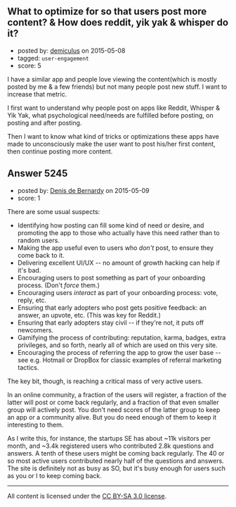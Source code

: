 ## What to optimize for so that users post more content? & How does reddit, yik yak & whisper do it?

- posted by: [demiculus](https://stackexchange.com/users/5264485/demiculus) on 2015-05-08
- tagged: `user-engagement`
- score: 5

<p>I have a similar app and people love viewing the content(which is mostly posted by me &amp; a few friends) but not many people post new stuff. I want to increase that metric. </p>

<p>I first want to understand why people post on apps like Reddit, Whisper &amp; Yik Yak, what psychological need/needs are fulfilled before posting, on posting and after posting. </p>

<p>Then I want to know what kind of tricks or optimizations these apps have made to unconsciously make the user want to post his/her first content, then continue posting more content.</p>



## Answer 5245

- posted by: [Denis de Bernardy](https://stackexchange.com/users/182468/denis-de-bernardy) on 2015-05-09
- score: 1

<p>There are some usual suspects:</p>

<ul>
<li>Identifying how posting can fill some kind of need or desire, and promoting the app to those who actually have this need rather than to random users.</li>
<li>Making the app useful even to users who <em>don't</em> post, to ensure they come back to it.</li>
<li>Delivering excellent UI/UX -- no amount of growth hacking can help if it's bad.</li>
<li>Encouraging users to post something as part of your onboarding process. (Don't <em>force</em> them.)</li>
<li>Encouraging users <em>interact</em> as part of your onboarding process: vote, reply, etc.</li>
<li>Ensuring that early adopters who post gets positive feedback: an answer, an upvote, etc. (This was key for Reddit.)</li>
<li>Ensuring that early adopters stay civil -- if they're not, it puts off newcomers.</li>
<li>Gamifying the process of contributing: reputation, karma, badges, extra privileges, and so forth, nearly all of which are used on this very site.</li>
<li>Encouraging the process of referring the app to grow the user base -- see e.g. Hotmail or DropBox for classic examples of referral marketing tactics.</li>
</ul>

<p>The key bit, though, is reaching a critical mass of very active users.</p>

<p>In an online community, a fraction of the users will register, a fraction of the latter will post or come back regularly, and a fraction of that even smaller group will actively post. You don't need scores of the latter group to keep an app or a community alive. But you do need enough of them to keep it interesting to them.</p>

<p>As I write this, for instance, the startups SE has about ~11k visitors per month, and ~3.4k registered users who contributed 2.8k questions and answers. A tenth of these users might be coming back regularly. The 40 or so most active users contributed nearly half of the questions and answers. The site is definitely not as busy as SO, but it's busy enough for users such as you or I to keep coming back.</p>




---

All content is licensed under the [CC BY-SA 3.0 license](https://creativecommons.org/licenses/by-sa/3.0/).
